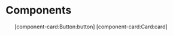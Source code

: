 # Components

<ul class="component-list">
[component-card:Button:button]
[component-card:Card:card]
</ul>

